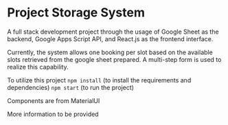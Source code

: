 # Project Storage System
A full stack development project through the usage of Google Sheet as the backend, Google Apps Script API, and React.js as the frontend interface.

Currently, the system allows one booking per slot based on the available slots retrieved from the google sheet prepared. A multi-step form is used to realize this capability.

To utilize this project
`npm install` (to install the requirements and dependencies)
`npm start` (to run the project)

Components are from MaterialUI

More information to be provided
